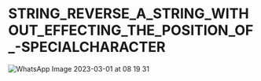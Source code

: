 # STRING_REVERSE_A_STRING_WITHOUT_EFFECTING_THE_POSITION_OF_-SPECIALCHARACTER
![WhatsApp Image 2023-03-01 at 08 19 31](https://user-images.githubusercontent.com/115396834/222032522-74ed3192-b539-4530-a1d4-4ea0491e619f.jpg)
